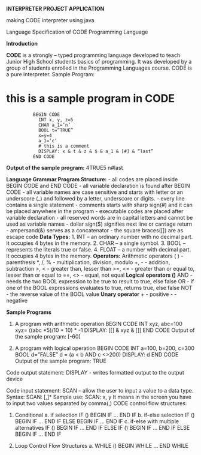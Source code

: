 **INTERPRETER PROJECT APPLICATION**

making CODE interpreter using java

Language Specification of CODE Programming Language

**Introduction**

**CODE** is a strongly – typed programming language developed to teach Junior High School students basics of programming. 
It was developed by a group of students enrolled in the Programming Languages course. CODE is a pure interpreter.
Sample Program:

# this is a sample program in CODE
              BEGIN CODE
                INT x, y, z=5
                CHAR a_1=’n’
                BOOL t=”TRUE”
                x=y=4
                a_1=’c’
                # this is a comment
                DISPLAY: x & t & z & $ & a_1 & [#] & “last”
              END CODE
              
**Output of the sample program:**
4TRUE5
n#last


**Language Grammar
Program Structure:**
      - all codes are placed inside BEGIN CODE and END CODE
      - all variable declaration is found after BEGIN CODE
      - all variable names are case sensitive and starts with letter or an underscore (_) and followed by a letter, underscore or digits.
      - every line contains a single statement
      - comments starts with sharp sign(#) and it can be placed anywhere in the program
      - executable codes are placed after variable declaration
      - all reserved words are in capital letters and cannot be used as variable names
      - dollar sign($) signifies next line or carriage return
      - ampersand(&) serves as a concatenator
      - the square braces([]) are as escape code
**Data Types:**
      1. INT – an ordinary number with no decimal part. It occupies 4 bytes in the memory.
      2. CHAR – a single symbol.
      3. BOOL – represents the literals true or false.
      4. FLOAT – a number with decimal part. It occupies 4 bytes in the memory.
**Operators:**
      Arithmetic operators
      ( ) - parenthesis
      *, /, % - multiplication, division, modulo
      +, - - addition, subtraction
      >, < - greater than, lesser than
      >=, <= - greater than or equal to, lesser than or equal to
      ==, <> - equal, not equal
**Logical operators (<BOOL expression><LogicalOperator><BOOL expression>)**
      AND - needs the two BOOL expression to be true to result to true, else false
      OR - if one of the BOOL expressions evaluates to true, returns true, else false
      NOT - the reverse value of the BOOL value
**Unary operator**
      + - positive
      - - negative
      
**Sample Programs**

1. A program with arithmetic operation
      BEGIN CODE
        INT xyz, abc=100
        xyz= ((abc *5)/10 + 10) * -1
        DISPLAY: [[] & xyz & []]
      END CODE
Output of the sample program:
[-60]

3. A program with logical operation
      BEGIN CODE
        INT a=100, b=200, c=300
        BOOL d=”FALSE”
        d = (a < b AND c <>200)
        DISPLAY: d
      END CODE
Output of the sample program:
TRUE

Code output statement:
      DISPLAY - writes formatted output to the output device
      
Code input statement:
      SCAN – allow the user to input a value to a data type.
      Syntax:
      SCAN: <variableName>[,<variableName>]*
      Sample use:
      SCAN: x, y
      It means in the screen you have to input two values separated by comma(,)
CODE control flow structures:
1. Conditional
      a. if selection
      IF (<BOOL expression>)
        BEGIN IF
            <statement>
            …
            <statement>
      END IF
b. if-else selection
      IF (<BOOL expression>)
      BEGIN IF
          <statement>
        …
          <statement>
      END IF
      ELSE
      BEGIN IF
          <statement>
          …
          <statement>
      END IF
c. if-else with multiple alternatives
IF (<BOOL expression>)
BEGIN IF
      <statement>
      …
      <statement>
END IF
ELSE IF (<BOOL expression>)
BEGIN IF
      <statement>
      …
      <statement>
END IF
ELSE
BEGIN IF
      <statement>
      …
      <statement>
END IF

2. Loop Control Flow Structures
  a. WHILE (<BOOL expression>)
    BEGIN WHILE
          <statement>
          …
          <statement>
    END WHILE
